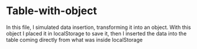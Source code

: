 # Table-with-object
In this file, I simulated data insertion, transforming it into an object. With this object I placed it in localStorage to save it, then I inserted the data into the table coming directly from what was inside localStorage
